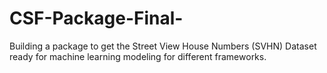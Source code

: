 # CSF-Package-Final-
Building a package to get the Street View House Numbers (SVHN) Dataset ready for machine learning modeling for different frameworks.
